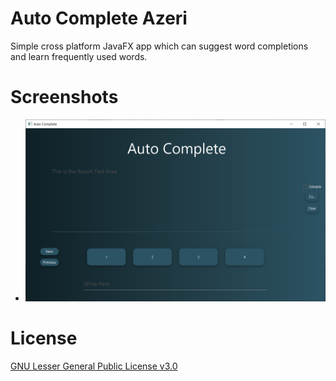 # Auto Complete Azeri
Simple cross platform JavaFX app which can suggest word completions and learn frequently used words.

# Screenshots
* ![Main Screen](/Screenshots/MainScreen.PNG)

# License
[GNU Lesser General Public License v3.0](https://choosealicense.com/licenses/lgpl-3.0/)